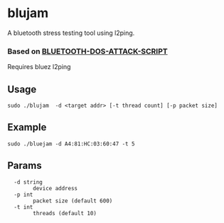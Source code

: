 # blujam
A bluetooth stress testing tool  using l2ping.

### Based on [BLUETOOTH-DOS-ATTACK-SCRIPT](https://github.com/crypt0b0y/BLUETOOTH-DOS-ATTACK-SCRIPT)

Requires bluez l2ping



## Usage
```shell
sudo ./blujam  -d <target addr> [-t thread count] [-p packet size]
```

## Example
```
sudo ./bluejam -d A4:81:HC:03:60:47 -t 5
```
## Params
```
  -d string
    	device address
  -p int
    	packet size (default 600)
  -t int
    	threads (default 10)

```
